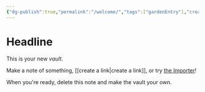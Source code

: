 ```yaml
---
{"dg-publish":true,"permalink":"/welcome/","tags":["gardenEntry"],"created":"2025-07-24T10:34:15.617+02:00"}
---
```


# Headline

This is your new *vault*.

Make a note of something, [[create a link\|create a link]], or try [the Importer](https://help.obsidian.md/Plugins/Importer)!

When you're ready, delete this note and make the vault your own.